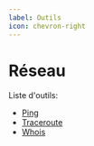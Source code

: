 ```yaml
---
label: Outils
icon: chevron-right
---
```


# Réseau
Liste d'outils:
- [Ping](./outils/ping)
- [Traceroute](./outils/traceroute)
- [Whois](./outils/whois)